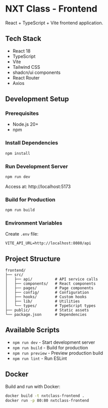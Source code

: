 # NXT Class - Frontend

React + TypeScript + Vite frontend application.

## Tech Stack

- React 18
- TypeScript
- Vite
- Tailwind CSS
- shadcn/ui components
- React Router
- Axios

## Development Setup

### Prerequisites
- Node.js 20+
- npm

### Install Dependencies
```bash
npm install
```

### Run Development Server
```bash
npm run dev
```
Access at: http://localhost:5173

### Build for Production
```bash
npm run build
```

### Environment Variables

Create `.env` file:
```env
VITE_API_URL=http://localhost:8080/api
```

## Project Structure

```
frontend/
├── src/
│   ├── api/          # API service calls
│   ├── components/   # React components
│   ├── pages/        # Page components
│   ├── config/       # Configuration
│   ├── hooks/        # Custom hooks
│   ├── lib/          # Utilities
│   └── types/        # TypeScript types
├── public/           # Static assets
└── package.json      # Dependencies
```

## Available Scripts

- `npm run dev` - Start development server
- `npm run build` - Build for production
- `npm run preview` - Preview production build
- `npm run lint` - Run ESLint

## Docker

Build and run with Docker:
```bash
docker build -t nxtclass-frontend .
docker run -p 80:80 nxtclass-frontend
```
